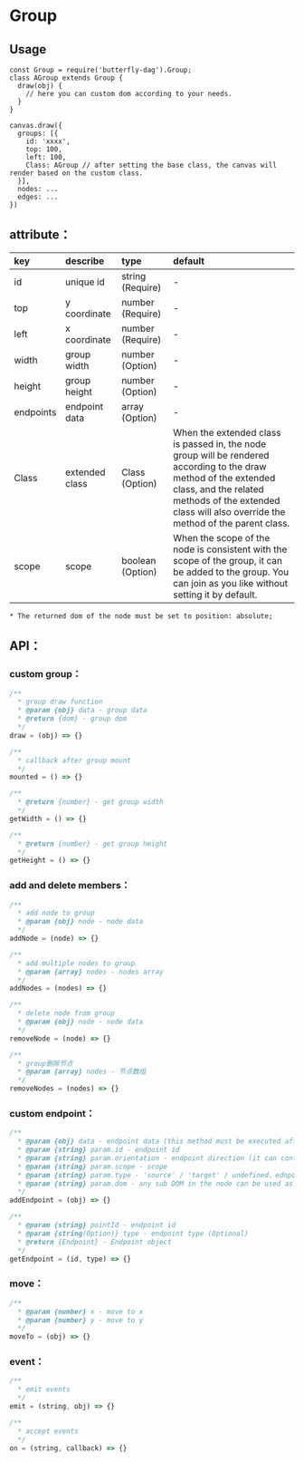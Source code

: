 # Group

## Usage

```
const Group = require('butterfly-dag').Group;
class AGroup extends Group {
  draw(obj) {
    // here you can custom dom according to your needs.
  }
}

canvas.draw({
  groups: [{
    id: 'xxxx',
    top: 100,
    left: 100,
    Class: AGroup // after setting the base class, the canvas will render based on the custom class.
  }],
  nodes: ...
  edges: ...
})
```

## attribute<a name='group-attr'></a>：

| key | describe | type | default 
| :------ | :------ | :------ | :------ 
| id | unique id | string (Require) | - 
| top | y coordinate | number (Require) | - 
| left | x coordinate | number (Require) | - 
| width | group width | number (Option) | - 
| height | group height | number (Option) | - 
| endpoints | endpoint data | array (Option) | - 
| Class | extended class | Class (Option) | When the extended class is passed in, the node group will be rendered according to the draw method of the extended class, and the related methods of the extended class will also override the method of the parent class.
| scope | scope | boolean (Option) | When the scope of the node is consistent with the scope of the group, it can be added to the group. You can join as you like without setting it by default.

`* The returned dom of the node must be set to position: absolute;`

## API：

### <a name='group-custom'>custom group</a>：

```js
/**
  * group draw function
  * @param {obj} data - group data
  * @return {dom} - group dom
  */
draw = (obj) => {}

/**
  * callback after group mount
  */
mounted = () => {}

/**
  * @return {number} - get group width
  */
getWidth = () => {}

/**
  * @return {number} - get group height
  */
getHeight = () => {}
```

### <a name='group-member'>add and delete members</a>：

```js
/**
  * add node to group
  * @param {obj} node - node data
  */
addNode = (node) => {}

/**
  * add multiple nodes to group
  * @param {array} nodes - nodes array
  */
addNodes = (nodes) => {}

/**
  * delete node from group
  * @param {obj} node - node data
  */
removeNode = (node) => {}

/**
  * group删除节点
  * @param {array} nodes - 节点数组
  */
removeNodes = (nodes) => {}
```

### <a name='node-endpoint'>custom endpoint</a>：

```js
/**
  * @param {obj} data - endpoint data (this method must be executed after the node is mounted)
  * @param {string} param.id - endpoint id
  * @param {string} param.orientation - endpoint direction (it can control the direction of the edge linkin or linkout)
  * @param {string} param.scope - scope
  * @param {string} param.type - 'source' / 'target' / undefined，ednpoint is both source and target when undefined
  * @param {string} param.dom - any sub DOM in the node can be used as a custom endpoint
  */
addEndpoint = (obj) => {}

/**
  * @param {string} pointId - endpoint id
  * @param {string(Option)} type - endpoint type (Optional)
  * @return {Endpoint} - Endpoint object
  */
getEndpoint = (id, type) => {}
```

### <a name='group-move'>move</a>：
```js
/**
  * @param {number} x - move to x 
  * @param {number} y - move to y 
  */
moveTo = (obj) => {}
```

### <a name='group-event'>event</a>：

```js
/**
  * emit events
  */
emit = (string, obj) => {}

/**
  * accept events
  */
on = (string, callback) => {}
```
